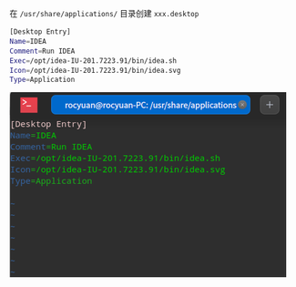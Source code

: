 在 `/usr/share/applications/` 目录创建 `xxx.desktop ` 

```bash
[Desktop Entry]
Name=IDEA
Comment=Run IDEA
Exec=/opt/idea-IU-201.7223.91/bin/idea.sh
Icon=/opt/idea-IU-201.7223.91/bin/idea.svg
Type=Application
```

![](assets/【linux】桌面快捷文件/1.png)

